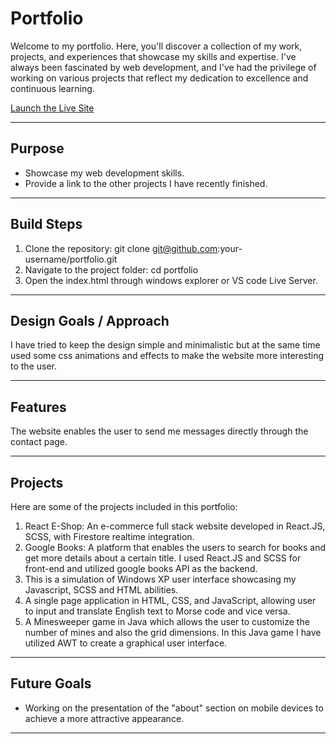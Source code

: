 # Portfolio

Welcome to my portfolio. Here, you'll discover a collection of my work, projects, and experiences that showcase my skills and expertise. I've always been fascinated by web development, and I've had the privilege of working on various projects that reflect my dedication to excellence and continuous learning.

[Launch the Live Site](https://zadsharafi.netlify.app)

---

## Purpose

- Showcase my web development skills.
- Provide a link to the other projects I have recently finished.

---

## Build Steps

1. Clone the repository: git clone git@github.com:your-username/portfolio.git
2. Navigate to the project folder: cd portfolio
3. Open the index.html through windows explorer or VS code Live Server.

---

## Design Goals / Approach

I have tried to keep the design simple and minimalistic but at the same time used some css animations and effects to make the website more interesting to the user.

---

## Features

The website enables the user to send me messages directly through the contact page.

---

## Projects

Here are some of the projects included in this portfolio:

1. React E-Shop: An e-commerce full stack website developed in React.JS, SCSS, with Firestore realtime integration.
2. Google Books: A platform that enables the users to search for books and get more details about a certain title. I used React.JS and SCSS for front-end and utilized google books API as the backend.
3. This is a simulation of Windows XP user interface showcasing my Javascript, SCSS and HTML abilities.
4. A single page application in HTML, CSS, and JavaScript, allowing user to input and translate English text to Morse code and vice versa.
5. A Minesweeper game in Java which allows the user to customize the number of mines and also the grid dimensions. In this Java game I have utilized AWT to create a graphical user interface.

---

## Future Goals

- Working on the presentation of the "about" section on mobile devices to achieve a more attractive appearance.

---
